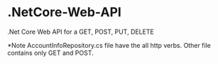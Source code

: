 # .NetCore-Web-API
.Net Core Web API for a GET, POST, PUT, DELETE

*Note
AccountInfoRepository.cs file have the all http verbs. Other file contains only GET and POST.
